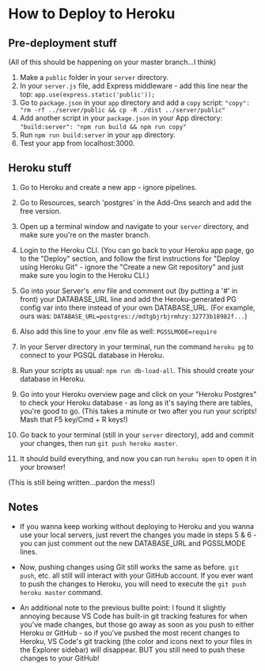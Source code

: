 # How to Deploy to Heroku

## Pre-deployment stuff
(All of this should be happening on your master branch...I think)
1. Make a `public` folder in your `server` directory.
1. In your `server.js` file, add Express middleware - add this line near the top:
  `app.use(express.static('public'));`
1. Go to `package.json` in your `app` directory and add a `copy` script: 
  `"copy": "rm -rf ../server/public && cp -R ./dist ../server/public"`
1. Add another script in your `package.json` in your App directory:
  `"build:server": "npm run build && npm run copy"`
1. Run `npm run build:server` in your `app` directory.
1. Test your app from localhost:3000.

## Heroku stuff
1. Go to Heroku and create a new app - ignore pipelines.

1. Go to Resources, search 'postgres' in the Add-Ons search and add the free version.

1. Open up a terminal window and navigate to your `server` directory, and make sure you're on the master branch.

1. Login to the Heroku CLI. (You can go back to your Heroku app page, go to the "Deploy" section, and follow the first instructions for "Deploy using Heroku Git" - ignore the "Create a new Git repository" and just make sure you login to the Heroku CLI.)

1. Go into your Server's .env file and comment out (by putting a '#' in front) your DATABASE_URL line and add the Heroku-generated PG config var into there instead of your own DATABASE_URL. (For example, ours was: `DATABASE_URL=postgres://mdtgbjrbjrmhzy:32773b18982f...`)

1. Also add this line to your .env file as well:
  `PGSSLMODE=require`

1. In your Server directory in your terminal, run the command `heroku pg` to connect to your PGSQL database in Heroku.

1. Run your scripts as usual: `npm run db-load-all`. This should create your database in Heroku.

1. Go into your Heroku overview page and click on your "Heroku Postgres" to check your Heroku database - as long as it's saying there are tables, you're good to go. (This takes a minute or two after you run your scripts! Mash that F5 key/Cmd + R keys!)

1. Go back to your terminal (still in your `server` directory), add and commit your changes, then run `git push heroku master`.

1. It should build everything, and now you can run `heroku open` to open it in your browser!

(This is still being written...pardon the mess!)

## Notes
* If you wanna keep working without deploying to Heroku and you wanna use your local servers, just revert the changes you made in steps 5 & 6 - you can just comment out the new DATABASE_URL and PGSSLMODE lines.

* Now, pushing changes using Git still works the same as before. `git push`, etc. all still will interact with your GitHub account. If you ever want to push the changes to Heroku, you will need to execute the `git push heroku master` command. 

* An additional note to the previous bullte point: I found it slightly annoying because VS Code has built-in git tracking features for when you've made changes, but those go away as soon as you push to either Heroku or GitHub - so if you've pushed the most recent changes to Heroku, VS Code's git tracking (the color and icons next to your files in the Explorer sidebar) will disappear. BUT you still need to push these changes to your GitHub!


<!-- 1. Once done, go back to Settings and look at your config vars for your PGSQL. -->
<!-- 1. Run `npm run copy` in your App directory. (OPTIONAL)
1. Run `npm run build` in your App directory. (OPTIONAL)
1. Go to your the Settings section of your Heroku App and add your .env variables into the key-value fields -->
